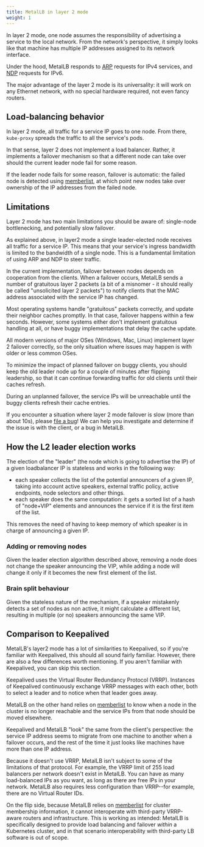 ```yaml
---
title: MetalLB in layer 2 mode
weight: 1
---
```


In layer 2 mode, one node assumes the responsibility of advertising a service to
the local network. From the network's perspective, it simply looks like that
machine has multiple IP addresses assigned to its network interface.

Under the hood, MetalLB responds to
[ARP](https://en.wikipedia.org/wiki/Address_Resolution_Protocol) requests for
IPv4 services, and
[NDP](https://en.wikipedia.org/wiki/Neighbor_Discovery_Protocol) requests for
IPv6.

The major advantage of the layer 2 mode is its universality: it will work on any
Ethernet network, with no special hardware required, not even fancy routers.

## Load-balancing behavior

In layer 2 mode, all traffic for a service IP goes to one node. From there,
`kube-proxy` spreads the traffic to all the service's pods.

In that sense, layer 2 does not implement a load balancer. Rather, it implements
a failover mechanism so that a different node can take over should the current
leader node fail for some reason.

If the leader node fails for some reason, failover is automatic: the failed
node is detected using [memberlist](https://github.com/hashicorp/memberlist),
at which point new nodes take over ownership of the IP addresses from the
failed node.

## Limitations

Layer 2 mode has two main limitations you should be aware of: single-node
bottlenecking, and potentially slow failover.

As explained above, in layer2 mode a single leader-elected node receives all
traffic for a service IP. This means that your service's ingress bandwidth is
limited to the bandwidth of a single node. This is a fundamental limitation of
using ARP and NDP to steer traffic.

In the current implementation, failover between nodes depends on cooperation
from the clients. When a failover occurs, MetalLB sends a number of gratuitous
layer 2 packets (a bit of a misnomer - it should really be called "unsolicited
layer 2 packets") to notify clients that the MAC address associated with the
service IP has changed.

Most operating systems handle "gratuitous" packets correctly, and update their
neighbor caches promptly. In that case, failover happens within a few
seconds. However, some systems either don't implement gratuitous handling at
all, or have buggy implementations that delay the cache update.

All modern versions of major OSes (Windows, Mac, Linux) implement layer 2
failover correctly, so the only situation where issues may happen is with older
or less common OSes.

To minimize the impact of planned failover on buggy clients, you should keep the
old leader node up for a couple of minutes after flipping leadership, so that it
can continue forwarding traffic for old clients until their caches refresh.

During an unplanned failover, the service IPs will be unreachable until the
buggy clients refresh their cache entries.

If you encounter a situation where layer 2 mode failover is slow (more than
about 10s), please [file a bug](https://github.com/metallb/metallb/issues/new)!
We can help you investigate and determine if the issue is with the client, or a
bug in MetalLB.

## How the L2 leader election works

The election of the "leader" (the node which is going to advertise the IP) of a
given loadbalancer IP is stateless and works in the following way:

- each speaker collects the list of the potential announcers of a given IP, taking
into account active speakers, external traffic policy, active endpoints, node selectors and other things.
- each speaker does the same computation: it gets a sorted list of a hash of "node+VIP" elements and
announces the service if it is the first item of the list.

This removes the need of having to keep memory of which speaker is in charge of
announcing a given IP.

### Adding or removing nodes

Given the leader election algorithm described above, removing a node does not change the
speaker announcing the VIP, while adding a node will change it only if it becomes the new
first element of the list.

### Brain split behaviour

Given the stateless nature of the mechanism, if a speaker mistakenly detects a set of nodes as
non active, it might calculate a different list, resulting in multiple (or no) speakers announcing the
same VIP.

## Comparison to Keepalived

MetalLB's layer2 mode has a lot of similarities to Keepalived, so if you're
familiar with Keepalived, this should all sound fairly familiar. However, there
are also a few differences worth mentioning. If you aren't familiar with
Keepalived, you can skip this section.

Keepalived uses the Virtual Router Redundancy Protocol (VRRP). Instances of
Keepalived continuously exchange VRRP messages with each other, both to select a
leader and to notice when that leader goes away.

MetalLB on the other hand relies on
[memberlist](https://github.com/hashicorp/memberlist) to know when a node in
the cluster is no longer reachable and the service IPs from that node should be
moved elsewhere.

Keepalived and MetalLB "look" the same from the client's perspective: the
service IP address seems to migrate from one machine to another when a failover
occurs, and the rest of the time it just looks like machines have more than one
IP address.

Because it doesn't use VRRP, MetalLB isn't subject to some of the limitations of
that protocol. For example, the VRRP limit of 255 load balancers per network
doesn't exist in MetalLB. You can have as many load-balanced IPs as you want, as
long as there are free IPs in your network. MetalLB also requires less
configuration than VRRP--for example, there are no Virtual Router IDs.

On the flip side, because MetalLB relies on
[memberlist](https://github.com/hashicorp/memberlist) for cluster membership
information, it cannot interoperate with third-party VRRP-aware routers and
infrastructure. This is working as intended: MetalLB is specifically designed
to provide load balancing and failover _within_ a Kubernetes cluster, and in
that scenario interoperability with third-party LB software is out of scope.
